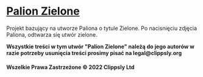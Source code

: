 [Palion Zielone](https://zielone.ml)
============= 

Projekt bazujący na utworze Paliona o tytule Zielone. Po nacisnięciu zdjęcia Paliona, odtwarza się utwór zielone.

__Wszystkie treści w tym utwór "Palion Zielone" należą do jego autorów w razie potrzeby usunięcia treści prosimy pisać na legal@clippsly.org__


#### Wszelkie Prawa Zastrzeżone © 2022 Clippsly Ltd   ####
